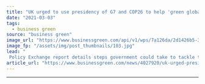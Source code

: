 ```yaml
---
title: "UK urged to use presidency of G7 and COP26 to help 'green global finance'"
date: "2021-03-03"
tags: 
  - business green
source: "business green"
image_url: "https://www.businessgreen.com/api/v1/wps/7a126da/2d1426b5-3f05-4553-8217-cd61af53a689/6/5761460337-cb0250c648-o-185x114.jpg"
image_fp: "/assets/img/post_thumbnails/103.jpg"
lead: "
 Policy Exchange report details steps government could take to tackle the environmental and climate risks plaguing the global financial system ..."
article_url: "https://www.businessgreen.com/news/4027920/uk-urged-presidency-g7-cop26-help-green-global-finance"
---
```


---

